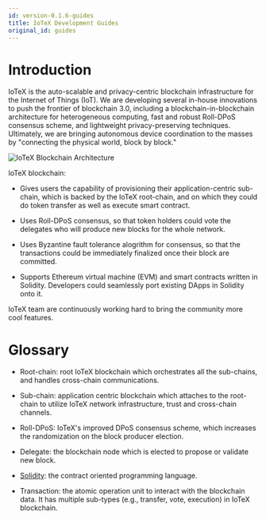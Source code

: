 ```yaml
---
id: version-0.1.6-guides
title: IoTeX Development Guides
original_id: guides
---
```


# Introduction

IoTeX is the auto-scalable and privacy-centric blockchain infrastructure for the Internet of Things (IoT). We are developing several in-house innovations to push the frontier of blockchain 3.0, including a blockchain-in-blockchain architecture for heterogeneous computing, fast and robust Roll-DPoS consensus scheme, and lightweight privacy-preserving techniques. Ultimately, we are bringing autonomous device coordination to the masses by "connecting the physical world, block by block."

![IoTeX Blockchain Architecture](https://cdn-images-1.medium.com/max/2000/0*cPrsvVa1wIE0cqnS)

IoTeX blockchain:
- Gives users the capability of provisioning their application-centric sub-chain, which is backed by the IoTeX root-chain, and on which they could do token transfer as well as execute smart contract.

- Uses Roll-DPoS consensus, so that token holders could vote the delegates who will produce new blocks for the whole network.

- Uses Byzantine fault tolerance alogrithm for consensus, so that the transactions could be immediately finalized once their block are committed.

- Supports Ethereum virtual machine (EVM) and smart contracts written in Solidity. Developers could seamlessly port existing DApps in Solidity onto it.

IoTeX team are continuously working hard to bring the community more cool features.

# Glossary

- Root-chain: root IoTeX blockchain which orchestrates all the sub-chains, and handles cross-chain communications.

- Sub-chain: application centric blockchain which attaches to the root-chain to utilize IoTeX network infrastructure, trust and cross-chain channels.

- Roll-DPoS: IoTeX's improved DPoS consensus scheme, which increases the randomization on the block producer election.

- Delegate: the blockchain node which is elected to propose or validate new block.

- [Solidity](https://en.wikipedia.org/wiki/Solidity): the contract oriented programming language.

- Transaction: the atomic operation unit to interact with the blockchain data. It has multiple sub-types (e.g., transfer, vote, execution) in IoTeX blockchain.
